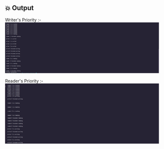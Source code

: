 ## 💥 Output

Writer's Priority :-
![](images/writer.png)

Reader's Priority :-
![](images/reader.png)

